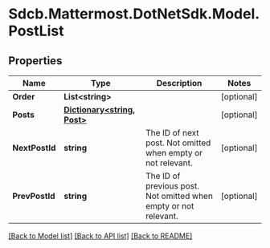 # Sdcb.Mattermost.DotNetSdk.Model.PostList
## Properties

Name | Type | Description | Notes
------------ | ------------- | ------------- | -------------
**Order** | **List&lt;string&gt;** |  | [optional] 
**Posts** | [**Dictionary&lt;string, Post&gt;**](Post.md) |  | [optional] 
**NextPostId** | **string** | The ID of next post. Not omitted when empty or not relevant. | [optional] 
**PrevPostId** | **string** | The ID of previous post. Not omitted when empty or not relevant. | [optional] 

[[Back to Model list]](../README.md#documentation-for-models) [[Back to API list]](../README.md#documentation-for-api-endpoints) [[Back to README]](../README.md)

